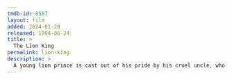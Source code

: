 ```yaml
---
tmdb-id: 8587
layout: film
added: 2024-01-28
released: 1994-06-24
title: >
  The Lion King
permalink: lion-king
description: >
  A young lion prince is cast out of his pride by his cruel uncle, who claims he killed his father. While the uncle rules with an iron paw, the prince grows up beyond the Savannah, living by a philosophy: no worries for the rest of your days. But when his past comes to haunt him, the young prince must decide his fate: Will he remain an outcast or face his demons and become what he needs to be?
---
```

